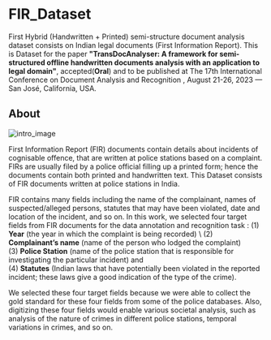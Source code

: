 # FIR_Dataset

First Hybrid (Handwritten + Printed) semi-structure document analysis dataset consists on Indian legal documents (First Information Report). This is Dataset for the paper **"TransDocAnalyser: A framework for semi-structured offline handwritten documents analysis with an application to legal domain"**, accepted(**Oral**) and to be published at The 17th International Conference on Document Analysis and Recognition , August 21-26, 2023 — San José, California, USA.

## About

![intro_image](https://drive.google.com/uc?id=1JWP-WAtr5Glo_fCiGGeKnN1zom3ZvCfX&export=download) 


First Information Report (FIR) documents contain details about incidents of cognisable offence, that are written at police stations based on a complaint.
FIRs are usually filed by a police official filling up a printed form; hence the documents contain both printed and handwritten text. This Dataset consists of FIR documents written at police stations in India. 

FIR contains many fields including the name of the complainant, names of suspected/alleged persons, statutes that may have been violated, date and location of the incident, and so on. In this work, we selected four target fields from FIR documents for the data annotation and recognition task :
          (1) **Year** (the year in which the complaint is being recorded) \ 
          (2) **Complainant’s name** (name of the person who lodged the complaint) \
          (3) **Police Station** (name of the police station that is responsible for investigating the particular incident) and \
          (4) **Statutes** (Indian laws that have potentially been violated in the reported incident; these laws give a good indication of the type of the crime). 

We selected these four target fields because we were able to collect the gold standard for these four fields from some of the police databases. Also, digitizing these four
fields would enable various societal analysis, such as analysis of the nature of crimes in different police stations, temporal variations in crimes, and so on.
